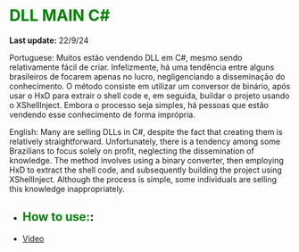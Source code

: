 # <span style="color:green">DLL MAIN C#</span>

**Last update:** 22/9/24

Portuguese:
Muitos estão vendendo DLL em C#, mesmo sendo relativamente fácil de criar. Infelizmente, há uma tendência entre alguns brasileiros de focarem apenas no lucro, negligenciando a disseminação do conhecimento. O método consiste em utilizar um conversor de binário, após usar o HxD para extrair o shell code e, em seguida, buildar o projeto usando o XShellInject. Embora o processo seja simples, há pessoas que estão vendendo esse conhecimento de forma imprópria.
  
English:
Many are selling DLLs in C#, despite the fact that creating them is relatively straightforward. Unfortunately, there is a tendency among some Brazilians to focus solely on profit, neglecting the dissemination of knowledge. The method involves using a binary converter, then employing HxD to extract the shell code, and subsequently building the project using XShellInject. Although the process is simple, some individuals are selling this knowledge inappropriately.


- ## <span style="color:green">How to use:</span>:
- [Video](Https://Aindanãopronto.com)
